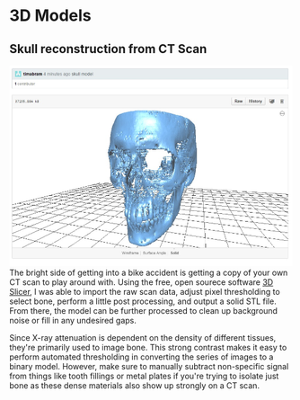 # 3D Models

## Skull reconstruction from CT Scan
![](/skull_model.jpg)
The bright side of getting into a bike accident is getting a copy of your own CT scan to play around with. Using the free, open sourece software [3D Slicer](https://www.slicer.org/), I was able to import the raw scan data, adjust pixel thresholding to select bone, perform a little post processing, and output a solid STL file. From there, the model can be further processed to clean up background noise or fill in any undesired gaps.

Since X-ray attenuation is dependent on the density of different tissues, they're primarily used to image bone. This strong contrast makes it easy to perform automated thresholding in converting the series of images to a binary model. However, make sure to manually subtract non-specific signal from things like tooth fillings or metal plates if you're trying to isolate just bone as these dense materials also show up strongly on a CT scan.
